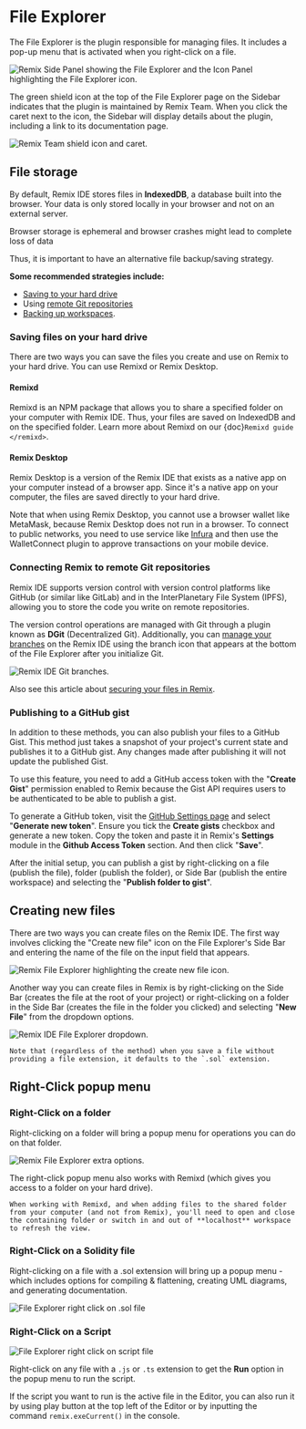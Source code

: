 # File Explorer

The File Explorer is the plugin responsible for managing files. It includes a pop-up menu that is activated when you right-click on a file.

![Remix Side Panel showing the File Explorer and the Icon Panel highlighting the File Explorer icon.](images/file-explorer/a-file-explorer1a.png)

The green shield icon at the top of the File Explorer page on the Sidebar indicates that the plugin is maintained by Remix Team. When you click the caret next to the icon, the Sidebar will display details about the plugin, including a link to its documentation page.

![Remix Team shield icon and caret.](images/file-explorer/a-fe-top-caret.png)

## File storage

By default, Remix IDE stores files in **IndexedDB**, a database built into the browser. Your data is only stored locally in your browser and not on an external server.

Browser storage is ephemeral and browser crashes might lead to complete loss of data

Thus, it is important to have an alternative file backup/saving strategy.

**Some recommended strategies include:**

- [Saving to your hard drive](#file-storage-on-your-hard-drive)
- Using [remote Git repositories](#connecting-remix-to-remote-git-repos)
- [Backing up workspaces](#backup).

### Saving files on your hard drive

There are two ways you can save the files you create and use on Remix to your hard drive. You can use Remixd or Remix Desktop.

#### Remixd

Remixd is an NPM package that allows you to share a specified folder on your computer with Remix IDE. Thus, your files are saved on IndexedDB and on the specified folder. Learn more about Remixd on our {doc}`Remixd guide </remixd>`.

#### Remix Desktop

Remix Desktop is a version of the Remix IDE that exists as a native app on your computer instead of a browser app. Since it's a native app on your computer, the files are saved directly to your hard drive.

Note that when using Remix Desktop, you cannot use a browser wallet like MetaMask, because Remix Desktop does not run in a browser. To connect to public networks, you need to use service like [Infura](https://www.infura.io/) and then use the WalletConnect plugin to approve transactions on your mobile device.

### Connecting Remix to remote Git repositories

Remix IDE supports version control with version control platforms like GitHub (or similar like GitLab) and in the InterPlanetary File System (IPFS), allowing you to store the code you write on remote repositories.

The version control operations are managed with Git through a plugin known as **DGit** (Decentralized Git). Additionally, you can [manage your branches](#branch-management) on the Remix IDE using the branch icon that appears at the bottom of the File Explorer after you initialize Git.

![Remix IDE Git branches.](images/file-explorer/git-branches.png)

Also see this article about [securing your files in Remix](https://medium.com/remix-ide/securing-you-file-in-remix-how-to-clone-and-push-f1350111aa13?source=friends_link&sk=a3dbd0d3b0b44a29a28e8c10f8821fde).

### Publishing to a GitHub gist

In addition to these methods, you can also publish your files to a GitHub Gist. This method just takes a snapshot of your project's current state and publishes it to a GitHub gist. Any changes made after publishing it will not update the published Gist.

To use this feature, you need to add a GitHub access token with the "**Create Gist**" permission enabled to Remix because the Gist API requires users to be authenticated to be able to publish a gist.

To generate a GitHub token, visit the [GitHub Settings page](https://github.com/settings/tokens) and select "**Generate new token**". Ensure you tick the **Create gists** checkbox and generate a new token. Copy the token and paste it in Remix's **Settings** module in the **Github Access Token** section. And then click "**Save**".

After the initial setup, you can publish a gist by right-clicking on a file (publish the file), folder (publish the folder), or Side Bar (publish the entire workspace) and selecting the "**Publish folder to gist**".

## Creating new files

There are two ways you can create files on the Remix IDE. The first way involves clicking the "Create new file" icon on the File Explorer's Side Bar and entering the name of the file on the input field that appears.

![Remix File Explorer highlighting the create new file icon.](images/file-explorer/a-file-explorer-new-file2.png)

Another way you can create files in Remix is by right-clicking on the Side Bar (creates the file at the root of your project) or right-clicking on a folder in the Side Bar (creates the file in the folder you clicked) and selecting "**New File**" from the dropdown options.

![Remix IDE File Explorer dropdown.](images/file-explorer/file-explorer-dropdown.png)

```{note}
Note that (regardless of the method) when you save a file without providing a file extension, it defaults to the `.sol` extension.
```

## Right-Click popup menu

### Right-Click on a folder

Right-clicking on a folder will bring a popup menu for operations you can do on that folder.

![Remix File Explorer extra options.](images/file-explorer/a-fe-rtclick-file.png)

The right-click popup menu also works with Remixd (which gives you access to a folder on your hard drive).

```{note}
When working with Remixd, and when adding files to the shared folder from your computer (and not from Remix), you'll need to open and close the containing folder or switch in and out of **localhost** workspace to refresh the view.
```

### Right-Click on a Solidity file

Right-clicking on a file with a .sol extension will bring up a popup menu - which includes options for compiling & flattening, creating UML diagrams, and generating documentation.

![File Explorer right click on .sol file](images/file-explorer/a-fe-rtclick-sol-file.png)

### Right-Click on a Script

![File Explorer right click on script file](images/file-explorer/a-fe-rtclick-script.png)

Right-click on any file with a `.js` or `.ts` extension to get the **Run** option in the popup menu to run the script.

If the script you want to run is the active file in the Editor, you can also run it by using play button at the top left of the Editor or by inputting the command `remix.exeCurrent()` in the console.
